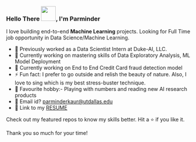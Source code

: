 ### Hello There <img src="https://user-images.githubusercontent.com/65789810/150912087-622986a4-00c2-466d-9803-a52db7fad11f.gif" data-canonical-src="https://user-images.githubusercontent.com/65789810/150912087-622986a4-00c2-466d-9803-a52db7fad11f.gif" width="40" height="40" />, I'm Parminder 

I love building end-to-end **Machine Learning** projects. Looking for Full Time job opportunity in Data Science/Machine Learning.

- 💼 Previously worked as a Data Scientist Intern at Duke-AI, LLC.
- 🔭 Currently working on mastering skills of Data Exploratory Analysis, ML Model Deployment
- 🔭 Currently working on End to End Credit Card fraud detection model
- ⚡ Fun fact: I prefer to go outside and relish the beauty of nature. Also, I love to sing which is my best stress-buster technique.
- 🤔 Favourite hobby:- Playing with numbers and reading new AI research products
- 📧 Email id? parminderkaur@utdallas.edu
- 📄 Link to my <a href="https://drive.google.com/file/d/13_TPyHNOY9UhguSGJaHAPsxZ9hs_WUUt/view?usp=sharing" target="_blank">RESUME</a>

Check out my featured repos to know my skills better. Hit a ⭐ if you like it.

Thank you so much for your time!
